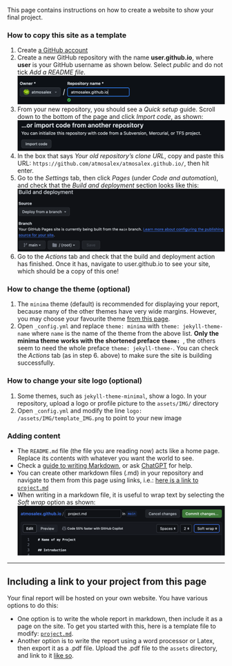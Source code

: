 This page contains instructions on how to create a website to show your final project.

### How to copy this site as a template
1.  Create [a GitHub account](https://github.com/)
2.	Create a new GitHub repository with the name **user.github.io**, where **user** is your GitHub username as shown below. Select *public* and do not tick *Add a README file*. [![screenshot][1]][1]
3.	From your new repository, you should see a *Quick setup* guide. Scroll down to the bottom of the page and click *Import code*, as shown: [![screenshot][2]][2]
4.	In the box that says *Your old repository’s clone URL*, copy and paste this URL: `https://github.com/atmosalex/atmosalex.github.io/`, then hit enter.
5.	Go to the *Settings* tab, then click *Pages* (under *Code and automation*), and check that the *Build and deployment* section looks like this: [![screenshot][3]][3]
6.	Go to the *Actions* tab and check that the build and deployment action has finished. Once it has, navigate to user.github.io to see your site, which should be a copy of this one!

[1]: /assets/IMG/instr_create.png
[2]: /assets/IMG/instr_import.png
[3]: /assets/IMG/instr_bd.png

### How to change the theme (optional)
1.	The `minima` theme (default) is recommended for displaying your report, because many of the other themes have very wide margins. However, you may choose your favourite theme [from this page](https://pages.github.com/themes/).
2.	Open `_config.yml` and replace `theme: minima` with `theme: jekyll-theme-name` where `name` is the name of the theme from the above list. **Only the minima theme works with the shortened preface `theme: `**, the others seem to need the whole preface `theme: jekyll-theme-`. You can check the *Actions* tab (as in step 6. above) to make sure the site is building successfully.

### How to change your site logo (optional)
1. Some themes, such as `jekyll-theme-minimal`, show a logo. In your repository, upload a logo or profile picture to the `assets/IMG/` directory
2. Open `_config.yml` and modify the line `logo: /assets/IMG/template_IMG.png` to point to your new image

### Adding content
* The `README.md` file (the file you are reading now) acts like a home page. Replace its contents with whatever you want the world to see.
* Check a [guide to writing Markdown](https://www.markdownguide.org/basic-syntax/), or ask [ChatGPT](https://chat.openai.com/) for help.
* You can create other markdown files (.md) in your repository and navigate to them from this page using links, i.e.: [here is a link to `project.md`](project.md)
* When writing in a markdown file, it is useful to wrap text by selecting the *Soft wrap* option as shown: [![screenshot][4]][4]
  
[4]: /assets/IMG/instr_wrap.png

***

## Including a link to your project from this page

Your final report will be hosted on your own website. You have various options to do this:
* One option is to write the whole report in markdown, then include it as a page on the site. To get you started with this, here is a template file to modify: [`project.md`](project.md).
* Another option is to write the report using a word processor or Latex, then export it as a .pdf file. Upload the .pdf file to the `assets` directory, and link to it [like so](/assets/project_demo.pdf).
